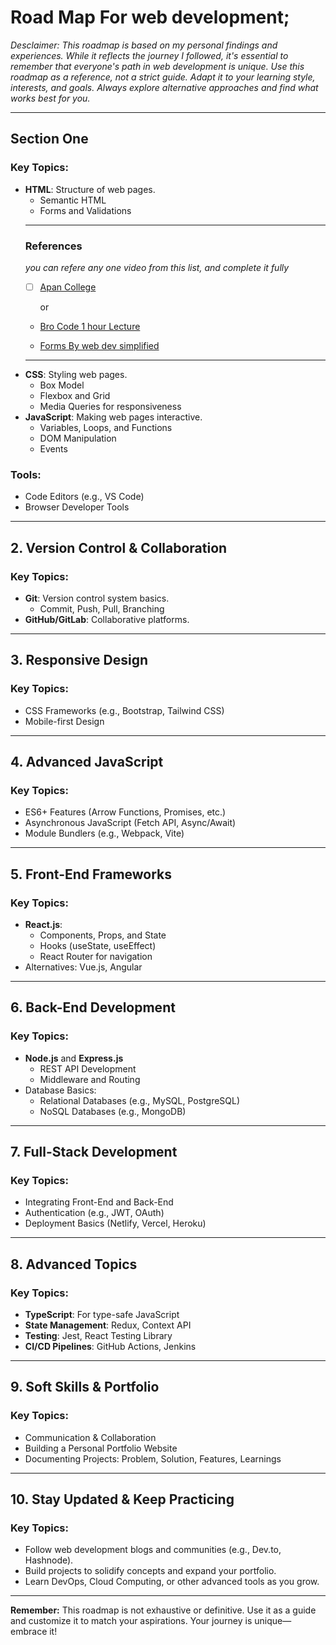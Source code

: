 # Road Map For web development;
*Desclaimer: This roadmap is based on my personal findings and experiences. While it reflects the journey I followed, it's essential to remember that everyone's path in web development is unique. Use this roadmap as a reference, not a strict guide. Adapt it to your learning style, interests, and goals. Always explore alternative approaches and find what works best for you.*

---

## **Section One**  
### Key Topics:  
- **HTML**: Structure of web pages.  
  - Semantic HTML  
  - Forms and Validations  
  ---
    ### References
    _you can refere any one video from this list, and complete it fully_
    - [ ] [Apan College](https://youtu.be/HcOc7P5BMi4?si=95-Xq5xZcFz_Vjmm)  

        or

    * [Bro Code 1 hour Lecture](https://youtu.be/HD13eq_Pmp8?si=l3Tsks3XwJE7xocc)

    * [Forms By web dev simplified](https://youtu.be/fNcJuPIZ2WE?si=4CLxX8-Nb98E3eQN)
  ---
- **CSS**: Styling web pages.  
  - Box Model  
  - Flexbox and Grid  
  - Media Queries for responsiveness  
- **JavaScript**: Making web pages interactive.  
  - Variables, Loops, and Functions  
  - DOM Manipulation  
  - Events  

### Tools:  
- Code Editors (e.g., VS Code)  
- Browser Developer Tools  

---

## **2. Version Control & Collaboration**  
### Key Topics:  
- **Git**: Version control system basics.  
  - Commit, Push, Pull, Branching  
- **GitHub/GitLab**: Collaborative platforms.  

---

## **3. Responsive Design**  
### Key Topics:  
- CSS Frameworks (e.g., Bootstrap, Tailwind CSS)  
- Mobile-first Design  

---

## **4. Advanced JavaScript**  
### Key Topics:  
- ES6+ Features (Arrow Functions, Promises, etc.)  
- Asynchronous JavaScript (Fetch API, Async/Await)  
- Module Bundlers (e.g., Webpack, Vite)  

---

## **5. Front-End Frameworks**  
### Key Topics:  
- **React.js**:  
  - Components, Props, and State  
  - Hooks (useState, useEffect)  
  - React Router for navigation  
- Alternatives: Vue.js, Angular  

---

## **6. Back-End Development**  
### Key Topics:  
- **Node.js** and **Express.js**  
  - REST API Development  
  - Middleware and Routing  
- Database Basics:  
  - Relational Databases (e.g., MySQL, PostgreSQL)  
  - NoSQL Databases (e.g., MongoDB)  

---

## **7. Full-Stack Development**  
### Key Topics:  
- Integrating Front-End and Back-End  
- Authentication (e.g., JWT, OAuth)  
- Deployment Basics (Netlify, Vercel, Heroku)  

---

## **8. Advanced Topics**  
### Key Topics:  
- **TypeScript**: For type-safe JavaScript  
- **State Management**: Redux, Context API  
- **Testing**: Jest, React Testing Library  
- **CI/CD Pipelines**: GitHub Actions, Jenkins  

---

## **9. Soft Skills & Portfolio**  
### Key Topics:  
- Communication & Collaboration  
- Building a Personal Portfolio Website  
- Documenting Projects: Problem, Solution, Features, Learnings  

---

## **10. Stay Updated & Keep Practicing**  
### Key Topics:  
- Follow web development blogs and communities (e.g., Dev.to, Hashnode).  
- Build projects to solidify concepts and expand your portfolio.  
- Learn DevOps, Cloud Computing, or other advanced tools as you grow.  

---

**Remember:** This roadmap is not exhaustive or definitive. Use it as a guide and customize it to match your aspirations. Your journey is unique—embrace it!

